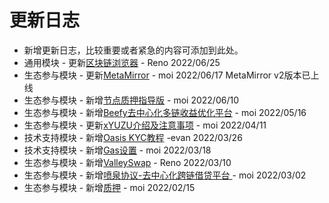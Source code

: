 # 更新日志

- 新增更新日志，比较重要或者紧急的内容可添加到此处。
- 通用模块 - 更新[区块链浏览器](./general/browser/browser.md) - Reno 2022/06/25
- 生态参与模块 - 更新[MetaMirror](./ecosystem_paticipate/nft/MetaMirror.md) - moi 2022/06/17 MetaMirror v2版本已上线
- 生态参与模块 - 新增[节点质押指导版](./ecosystem_paticipate/node/节点搭建指导版.md) - moi 2022/06/10
- 生态参与模块 - 新增[Beefy去中心化多链收益优化平台](./ecosystem_paticipate/dex/Beefy/Beefy.md) - moi 2022/05/16
- 生态参与模块 - 更新[xYUZU介绍及注意事项](./ecosystem_paticipate/dex/yuzuswap/xYUZU介绍及注意事项.md) - moi 2022/04/11
- 技术支持模块 - 新增[Oasis KYC教程](./dev_support/oasis_kyc/oasis_kyc.md) -evan 2022/03/26
- 技术支持模块 - 新增[Gas设置](./dev_support/Gas设置/Gas设置.md) - moi 2022/03/18
- 生态参与模块 - 新增[ValleySwap](./ecosystem_paticipate/dex/ValleySwap/ValleySwap.md) - Reno 2022/03/10
- 生态参与模块 - 新增[喷泉协议-去中心化跨链借贷平台
](ecosystem_paticipate/lending/FountainProtocol/FountainProtocol.md) - moi 2022/03/02
- 生态参与模块 - 新增[质押](./ecosystem_paticipate/质押.md) - moi 2022/02/15
